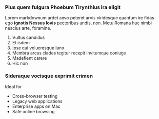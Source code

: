 ### Pius quem fulgura Phoebum Tirynthius ira eligit

Lorem markdownum ardet aevo peteret arvis viridesque quantum ire fidas ego
**ignotis Nessus Iovis** pectoribus undis, non. Metu Romana huc nimbi nescius
arte, foramine.

1. Vultus candidus
2. Et isdem
3. Ipse qui volucresque Iuno
4. Membra arcus clades tegitur recepit invitumque coniuge
5. Madefient carere
6. Hic non

### Sideraque vocisque exprimit crimen

Ideal for  

* Cross-browser testing  
* Legacy web applications  
* Enterprise apps on Mac  
* Safe online browsing  